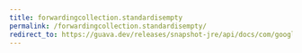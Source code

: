 ```yaml
---
title: forwardingcollection.standardisempty
permalink: /forwardingcollection.standardisempty/
redirect_to: https://guava.dev/releases/snapshot-jre/api/docs/com/google/common/collect/ForwardingCollection.html#standardIsEmpty--
---
```

